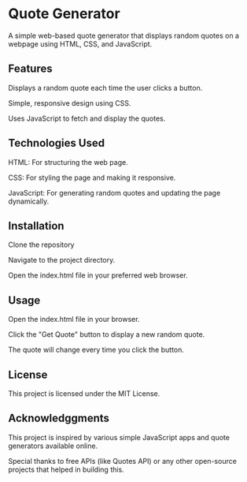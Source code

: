 # Quote Generator

A simple web-based quote generator that displays random quotes on a webpage using HTML, CSS, and JavaScript.

## Features

Displays a random quote each time the user clicks a button.

Simple, responsive design using CSS.

Uses JavaScript to fetch and display the quotes.

## Technologies Used

HTML: For structuring the web page.

CSS: For styling the page and making it responsive.

JavaScript: For generating random quotes and updating the page dynamically.

## Installation

Clone the repository

Navigate to the project directory.

Open the index.html file in your preferred web browser.

## Usage

Open the index.html file in your browser.

Click the "Get Quote" button to display a new random quote.

The quote will change every time you click the button.

## License

This project is licensed under the MIT License.

## Acknowledggments

This project is inspired by various simple JavaScript apps and quote generators available online.

Special thanks to free APIs (like Quotes API) or any other open-source projects that helped in building this.
